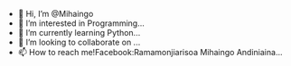 - 👋 Hi, I’m @Mihaingo
- 👀 I’m interested in Programming...
- 🌱 I’m currently learning Python...
- 💞️ I’m looking to collaborate on ...
- 📫 How to reach me!Facebook:Ramamonjiarisoa Mihaingo Andiniaina...

<!---
Mihaingo/Mihaingo is a ✨ special ✨ repository because its `README.md` (this file) appears on your GitHub profile.
You can click the Preview link to take a look at your changes.
--->
